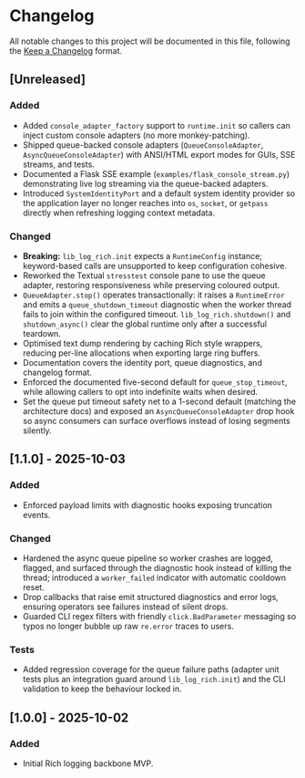 # Changelog

All notable changes to this project will be documented in this file, following the [Keep a Changelog](https://keepachangelog.com/en/1.1.0/) format.

## [Unreleased]

### Added
- Added `console_adapter_factory` support to `runtime.init` so callers can inject custom console adapters (no more monkey-patching).
- Shipped queue-backed console adapters (`QueueConsoleAdapter`, `AsyncQueueConsoleAdapter`) with ANSI/HTML export modes for GUIs, SSE streams, and tests.
- Documented a Flask SSE example (`examples/flask_console_stream.py`) demonstrating live log streaming via the queue-backed adapters.
- Introduced `SystemIdentityPort` and a default system identity provider so the application layer no longer reaches into `os`, `socket`, or `getpass` directly when refreshing logging context metadata.

### Changed
- **Breaking:** `lib_log_rich.init` expects a `RuntimeConfig` instance; keyword-based calls are unsupported to keep configuration cohesive.
- Reworked the Textual `stresstest` console pane to use the queue adapter, restoring responsiveness while preserving coloured output.
- `QueueAdapter.stop()` operates transactionally: it raises a `RuntimeError` and emits a `queue_shutdown_timeout` diagnostic when the worker thread fails to join within the configured timeout. `lib_log_rich.shutdown()` and `shutdown_async()` clear the global runtime only after a successful teardown.
- Optimised text dump rendering by caching Rich style wrappers, reducing per-line allocations when exporting large ring buffers.
- Documentation covers the identity port, queue diagnostics, and changelog format.
- Enforced the documented five-second default for `queue_stop_timeout`, while allowing callers to opt into indefinite waits when desired.
- Set the queue put timeout safety net to a 1-second default (matching the architecture docs) and exposed an `AsyncQueueConsoleAdapter` drop hook so async consumers can surface overflows instead of losing segments silently.

## [1.1.0] - 2025-10-03

### Added
- Enforced payload limits with diagnostic hooks exposing truncation events.

### Changed
- Hardened the async queue pipeline so worker crashes are logged, flagged, and surfaced through the diagnostic hook instead of killing the thread; introduced a `worker_failed` indicator with automatic cooldown reset.
- Drop callbacks that raise emit structured diagnostics and error logs, ensuring operators see failures instead of silent drops.
- Guarded CLI regex filters with friendly `click.BadParameter` messaging so typos no longer bubble up raw `re.error` traces to users.

### Tests
- Added regression coverage for the queue failure paths (adapter unit tests plus an integration guard around `lib_log_rich.init`) and the CLI validation to keep the behaviour locked in.

## [1.0.0] - 2025-10-02

### Added
- Initial Rich logging backbone MVP.
